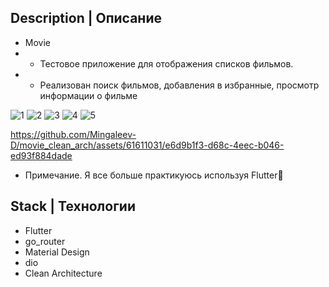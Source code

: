 ## Description | Описание

+ Movie
+ + Тестовое приложение для отображения списков фильмов.
+ + Реализован поиск фильмов, добавления в избранные, просмотр информации о фильме

![1](https://github.com/Mingaleev-D/movie_clean_arch/assets/61611031/55f3924d-6038-4158-b8fc-0bc083bb295d)
![2](https://github.com/Mingaleev-D/movie_clean_arch/assets/61611031/ec077f6f-1683-4a0a-913b-5db1e55985c3)
![3](https://github.com/Mingaleev-D/movie_clean_arch/assets/61611031/d681b16f-995f-4b43-986c-fc840dd492a7)
![4](https://github.com/Mingaleev-D/movie_clean_arch/assets/61611031/692d1b31-e867-492b-a3ac-07c1a9012640)
![5](https://github.com/Mingaleev-D/movie_clean_arch/assets/61611031/20587d40-b359-4aff-b278-366be85c7ecc)

https://github.com/Mingaleev-D/movie_clean_arch/assets/61611031/e6d9b1f3-d68c-4eec-b046-ed93f884dade

+ Примечание.
  Я все больше практикуюсь используя Flutter🙂

## Stack | Технологии
+ Flutter
+ go_router
+ Material Design
+ dio
+ Clean Architecture
